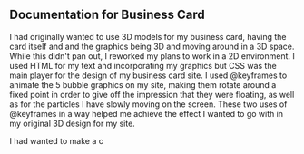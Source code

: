 ## Documentation for Business Card

I had originally wanted to use 3D models for my business card, having the card itself and and the graphics being 3D and moving around in a 3D space. While this didn't pan out, I reworked my plans to work in a 2D environment. I used HTML for my text and incorporating my graphics but CSS was the main player for the design of my business card site. I used @keyframes to animate the 5 bubble graphics on my site, making them rotate around a fixed point in order to give off the impression that they were floating, as well as for the particles I have slowly moving on the screen. These two uses of @keyframes in a way helped me achieve the effect I wanted to go with in my original 3D design for my site. 

I had wanted to make a c